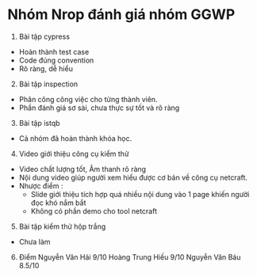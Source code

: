 # Nhóm Nrop đánh giá nhóm GGWP
1. Bài tập cypress
- Hoàn thành  test case
- Code đúng convention
- Rõ ràng, dễ hiểu
2. Bài tập inspection
- Phân công công việc cho từng thành viên.
- Phần đánh giá sơ sài, chưa thực sự tốt và rõ ràng
3. Bài tập istqb
- Cả nhóm đã hoàn thành khóa học.
4. Video giới thiệu công cụ kiểm thử 
- Video chất lượng tốt, Âm thanh rõ ràng
- Nội dung video giúp người xem hiểu được cơ bản về công cụ netcraft.
- Nhược điểm : 
  + Slide giới thiệu tích hợp quá nhiều nội dung vào 1 page khiến người đọc khó nắm bắt
  + Không có phần demo cho tool netcraft
5. Bài tập kiểm thử hộp trắng
- Chưa làm
6. Điểm
Nguyễn Văn Hải 9/10
Hoàng Trung Hiếu 9/10
Nguyễn Văn Báu 8.5/10
